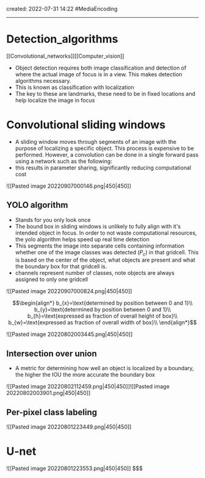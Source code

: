 created: 2022-07-31 14:22
#MediaEncoding

---
# Detection_algorithms

[[Convolutional_networks]][[Computer_vision]]

- Object detection requires both image classification and detection of where the actual image of focus is in a view. This makes detection algorithms necessary.
- This is known as classification with localization
- The key to these are landmarks, these need to be in fixed locations and help localize the image in focus
# Convolutional sliding windows
- A sliding window moves through segments of an image with the purpose of localizing a specific object. This process is expensive to be performed. However, a convolution can be done in a single forward pass using a network such as the following:
- this results in parameter sharing, significantly reducing computational cost 

![[Pasted image 20220907000146.png|450|450]]

## YOLO algorithm
- Stands for you only look once
- The bound box in sliding windows is unlikely to fully align with it's intended object in focus. In order to not waste computational resources, the yolo algorithm helps speed up real time detection
- This segments the image into separate cells containing information whether one of the image classes was detected ($P_{c}$)  in that gridcell. This is based on the center of the object, what objects are present and what the boundary box for that gridcell is.
- channels represent number of classes, note objects are always assigned to only one gridcell


![[Pasted image 20220907000824.png|450|450]]

$$\begin{align*}
b_{x}=\text{determined by position between 0 and 1}\\
b_{y}=\text{determined by position between 0 and 1}\\
b_{h}=\text{expressed as fraction of overall height of box}\\
b_{w}=\text{expressed as fraction of overall width of box}\\
\end{align*}$$


![[Pasted image 20220802003445.png|450|450]]


## Intersection over union
- A metric for determining how well an object is localized by a boundary, the higher the IOU the more accurate the boundary box

![[Pasted image 20220802112459.png|450|450]]![[Pasted image 20220802003901.png|450|450]]

## Per-pixel class labeling
![[Pasted image 20220801223449.png|450|450]]


# U-net
![[Pasted image 20220801223553.png|450|450]]
$$$
